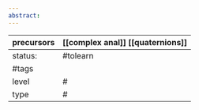 ```yaml
---
abstract:
---
```



| precursors | [[complex anal]] [[quaternions]] |
| ---------- | -------------------------------- |
| status:    | #tolearn                         |
| #tags      |                                  |
| level      | #                                |
| type       | #                                |
